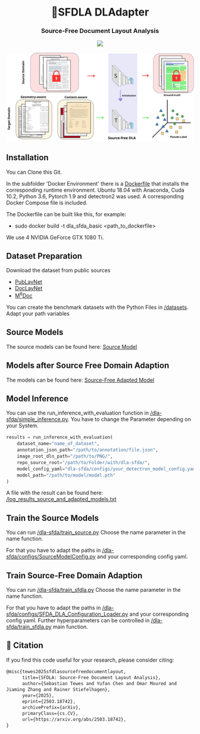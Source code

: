 <h1 align="center">📓SFDLA DLAdapter</h1>
<h3 align="center">Source-Free Document Layout Analysis</h3>


<p align="center">
    <a href="https://arxiv.org/pdf/2503.18742">
    <img src="https://img.shields.io/badge/PDF-arXiv-brightgreen" /></a>
</p>


![SFDLA DLAdapter](sfdla_overview.svg)


## Installation

You can Clone this Git.

In the subfolder 'Docker Environment' there is a [Dockerfile](https://github.com/s3setewe/sfdla-DLAdapter/blob/main/Docker%20Environment/Dockerfile) that installs the corresponding runtime environment. Ubuntu 18.04 with Anaconda, Cuda 10.2, Python 3.6, Pytorch 1.9 and detectron2 was used. A corresponding Docker Compose file is included.

The Dockerfile can be built like this, for example:
- sudo docker build -t dla_sfda_basic <path_to_dockerfile>

We use 4 NVIDIA GeForce GTX 1080 Ti.


## Dataset Preparation

Download the dataset from public sources

  - [PubLayNet](https://github.com/ibm-aur-nlp/PubLayNet)
  - [DocLayNet](https://github.com/DS4SD/DocLayNet)
  - [M<sup>6</sup>Doc](https://github.com/HCIILAB/M6Doc)

You can create the benchmark datasets with the Python Files in [/datasets](https://github.com/s3setewe/sfdla-DLAdapter/tree/main/datasets). Adapt your path variables

## Source Models

The source models can be found here: 
<a href="https://1drv.ms/f/s!AgMZpPY0gwQisKdvv1eCQWNgfJDkuQ?e=cA2Op5" target="_blank">Source Model</a>

## Models after Source Free Domain Adaption

The models can be found here: 
<a href="https://1drv.ms/f/s!AgMZpPY0gwQisKdwNql7XC9lLW6M-Q?e=uOpb7A" target="_blank">Source-Free Adapted Model</a>


## Model Inference

You can use the run_inference_with_evaluation function in [/dla-sfda/simple_inference.py](https://github.com/s3setewe/sfdla-DLAdapter/blob/main/dla-sfda/simple_inference.py). You have to change the Parameter depending on your System.

```python
results = run_inference_with_evaluation(
    dataset_name="name_of_dataset",
    annotation_json_path="/path/to/annotation/file.json",
    image_root_dln_path="/path/to/PNG/",
    repo_source_root="/path/to/Folder/with/dla-sfda/",
    model_config_yaml="dla-sfda/configs/your_detectron_model_config.yaml",
    model_path="/path/to/model/model.pth"
)
```

A file with the result can be found here: [/log_results_source_and_adapted_models.txt](https://github.com/s3setewe/sfdla-DLAdapter/blob/main/log_results_source_and_adapted_models.txt)


## Train the Source Models


You can run [/dla-sfda/train_source.py](https://github.com/s3setewe/sfdla-DLAdapter/blob/main/dla-sfda/train_source.py)
Choose the name parameter in the name function.

For that you have to adapt the paths in [/dla-sfda/configs/SourceModelConfig.py](https://github.com/s3setewe/sfdla-DLAdapter/blob/main/dla-sfda/configs/SourceModelConfig.py) and your corresponding config yaml.


## Train Source-Free Domain Adaption

You can run [/dla-sfda/train_sfdla.py](https://github.com/s3setewe/sfdla-DLAdapter/blob/main/dla-sfda/train_sfdla.py)
Choose the name parameter in the name function.

For that you have to adapt the paths in [/dla-sfda/configs/SFDA_DLA_Configuration_Loader.py](https://github.com/s3setewe/sfdla-DLAdapter/blob/main/dla-sfda/configs/SFDA_DLA_Configuration_Loader.py) and your corresponding config yaml. Further hyperparameters can be controlled in [/dla-sfda/train_sfdla.py](https://github.com/s3setewe/sfdla-DLAdapter/blob/main/dla-sfda/train_sfdla.py) main function.


## 🌳 Citation
If you find this code useful for your research, please consider citing:
```
@misc{tewes2025sfdlasourcefreedocumentlayout,
      title={SFDLA: Source-Free Document Layout Analysis}, 
      author={Sebastian Tewes and Yufan Chen and Omar Moured and Jiaming Zhang and Rainer Stiefelhagen},
      year={2025},
      eprint={2503.18742},
      archivePrefix={arXiv},
      primaryClass={cs.CV},
      url={https://arxiv.org/abs/2503.18742}, 
}
```

